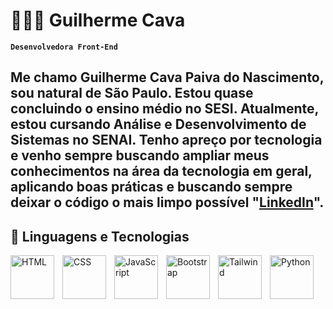 # 🧑🏾‍💻 Guilherme Cava

**`Desenvolvedora Front-End`**

Me chamo Guilherme Cava Paiva do Nascimento, sou natural de São Paulo. Estou quase concluindo o ensino médio no SESI. Atualmente, estou cursando Análise e Desenvolvimento de Sistemas no SENAI. Tenho apreço por tecnologia e venho sempre buscando ampliar meus conhecimentos na área da tecnologia em geral, aplicando boas práticas e buscando sempre deixar o código o mais limpo possível "[LinkedIn](https://www.linkedin.com/in/guilhermecava)".
---

## 🤖 Linguagens e Tecnologias

<img 
    align="left" 
    alt="HTML"
    title="HTML" 
    width="70px" 
    style="padding-right: 10px;" 
    src="https://cdn.jsdelivr.net/gh/devicons/devicon@latest/icons/html5/html5-original.svg" 
/>
<img 
    align="left" 
    alt="CSS" 
    title="CSS"
    width="70px" 
    style="padding-right: 10px;" 
    src="https://cdn.jsdelivr.net/gh/devicons/devicon@latest/icons/css3/css3-original.svg" 
/>
<img 
    align="left" 
    alt="JavaScript" 
    title="JavaScript"
    width="70px" 
    style="padding-right: 10px;" 
    src="https://cdn.jsdelivr.net/gh/devicons/devicon@latest/icons/javascript/javascript-original.svg" 
/>
<img 
    align="left" 
    alt="Bootstrap"
    title="Bootstrap" 
    width="70px" 
    style="padding-right: 10px;" 
    src="https://cdn.jsdelivr.net/gh/devicons/devicon@latest/icons/bootstrap/bootstrap-original.svg" 
/>
<img 
    align="left" 
    alt="Tailwind" 
    title="Tailwind"
    width="70px" 
    style="padding-right: 10px;" 
    src="https://cdn.jsdelivr.net/gh/devicons/devicon@latest/icons/tailwindcss/tailwindcss-original.svg" 
/>
<img 
    align="left" 
    alt="Python" 
    title="Python"
    width="70px" 
    style="padding-right: 10px;" 
    src="https://cdn.jsdelivr.net/gh/devicons/devicon@latest/icons/python/python-original.svg" 
/>

<br/>
<br/>

